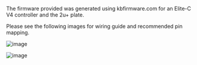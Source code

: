 The firmware provided was generated using kbfirmware.com for an Elite-C V4 controller and the 2u+ plate.

Please see the following images for wiring guide and recommended pin mapping.

![image](https://user-images.githubusercontent.com/76460985/202427901-031e370b-fd28-4e36-ac4f-7f6aafd417e3.png)

![image](https://user-images.githubusercontent.com/76460985/202427971-67bf5368-5397-4dce-9617-1b84abadc8c1.png)

